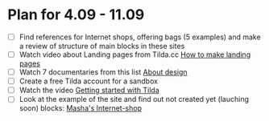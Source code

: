 # Plan for 4.09 - 11.09
- [ ] Find references for Internet shops, offering bags (5 examples) and make a review of structure of main blocks in these sites
- [ ] Watch video about Landing pages from Tilda.cc [How to make landing pages](https://youtu.be/PTdk2owwpTE)
- [ ] Watch 7 documentaries from this list [About design](https://tilda.education/en/movies-for-designers)
- [ ] Create a free Tilda account for a sandbox
- [ ] Watch the  video [Getting started with Tilda](https://www.youtube.com/watch?v=2dtJi5lGebQ)
- [ ] Look at the example of the site and find out not created yet (lauching soon) blocks: [Masha's Internet-shop](https://sumka-lubov.ru)
